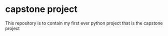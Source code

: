# capstone project
 This repository is to contain my first ever python project that is the capstone project
 

